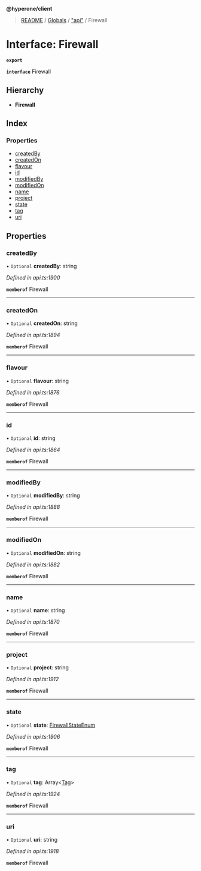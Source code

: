**@hyperone/client**

> [README](../README.md) / [Globals](../globals.md) / ["api"](../modules/_api_.md) / Firewall

# Interface: Firewall

**`export`** 

**`interface`** Firewall

## Hierarchy

* **Firewall**

## Index

### Properties

* [createdBy](_api_.firewall.md#createdby)
* [createdOn](_api_.firewall.md#createdon)
* [flavour](_api_.firewall.md#flavour)
* [id](_api_.firewall.md#id)
* [modifiedBy](_api_.firewall.md#modifiedby)
* [modifiedOn](_api_.firewall.md#modifiedon)
* [name](_api_.firewall.md#name)
* [project](_api_.firewall.md#project)
* [state](_api_.firewall.md#state)
* [tag](_api_.firewall.md#tag)
* [uri](_api_.firewall.md#uri)

## Properties

### createdBy

• `Optional` **createdBy**: string

*Defined in api.ts:1900*

**`memberof`** Firewall

___

### createdOn

• `Optional` **createdOn**: string

*Defined in api.ts:1894*

**`memberof`** Firewall

___

### flavour

• `Optional` **flavour**: string

*Defined in api.ts:1876*

**`memberof`** Firewall

___

### id

• `Optional` **id**: string

*Defined in api.ts:1864*

**`memberof`** Firewall

___

### modifiedBy

• `Optional` **modifiedBy**: string

*Defined in api.ts:1888*

**`memberof`** Firewall

___

### modifiedOn

• `Optional` **modifiedOn**: string

*Defined in api.ts:1882*

**`memberof`** Firewall

___

### name

• `Optional` **name**: string

*Defined in api.ts:1870*

**`memberof`** Firewall

___

### project

• `Optional` **project**: string

*Defined in api.ts:1912*

**`memberof`** Firewall

___

### state

• `Optional` **state**: [FirewallStateEnum](../enums/_api_.firewallstateenum.md)

*Defined in api.ts:1906*

**`memberof`** Firewall

___

### tag

• `Optional` **tag**: Array\<[Tag](_api_.tag.md)>

*Defined in api.ts:1924*

**`memberof`** Firewall

___

### uri

• `Optional` **uri**: string

*Defined in api.ts:1918*

**`memberof`** Firewall

